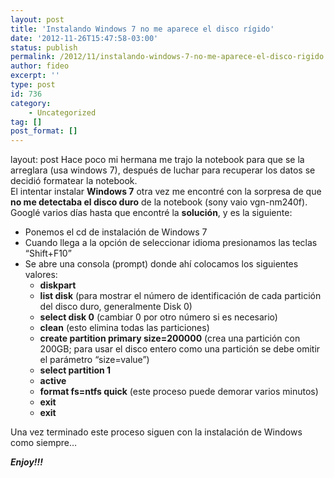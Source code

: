 ```yaml
---
layout: post
title: 'Instalando Windows 7 no me aparece el disco rígido'
date: '2012-11-26T15:47:58-03:00'
status: publish
permalink: /2012/11/instalando-windows-7-no-me-aparece-el-disco-rigido.html
author: fideo
excerpt: ''
type: post
id: 736
category:
    - Uncategorized
tag: []
post_format: []
---
```

layout: post
Hace poco mi hermana me trajo la notebook para que se la arreglara (usa windows 7), después de luchar para recuperar los datos se decidió formatear la notebook.  
El intentar instalar **Windows 7** otra vez me encontré con la sorpresa de que **no me detectaba el disco duro**  de la notebook (sony vaio vgn-nm240f). Googlé varios días hasta que encontré la **solución**, y es la siguiente:

- Ponemos el cd de instalación de Windows 7
- Cuando llega a la opción de seleccionar idioma presionamos las teclas “Shift+F10”
- Se abre una consola (prompt) donde ahí colocamos los siguientes valores: 
  - **diskpart**
  - **list disk** (para mostrar el número de identificación de cada partición del disco duro, generalmente Disk 0)
  - **select disk 0** (cambiar 0 por otro número si es necesario)
  - **clean** (esto elimina todas las particiones)
  - **create partition primary size=200000** (crea una partición con 200GB; para usar el disco entero como una partición se debe omitir el parámetro “size=value”)
  - **select partition 1**
  - **active**
  - **format fs=ntfs quick** (este proceso puede demorar varios minutos)
  - **exit**
  - **exit**

Una vez terminado este proceso siguen con la instalación de Windows como siempre…

***Enjoy!!!***